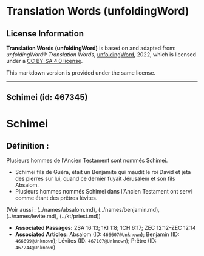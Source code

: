 # Translation Words (unfoldingWord)

## License Information

**Translation Words (unfoldingWord)** is based on and adapted from: _unfoldingWord® Translation Words_, [unfoldingWord](https://unfoldingword.org/utw), 2022, which is licensed under a [CC BY-SA 4.0 license](https://creativecommons.org/licenses/by-sa/4.0/legalcode.en).

This markdown version is provided under the same license.



--------------------------------

## Schimei (id: 467345)

Schimei
=======

Définition :
------------

Plusieurs hommes de l'Ancien Testament sont nommés Schimei.

* Schimei fils de Guéra, était un Benjamite qui maudit le roi David et jeta des pierres sur lui, quand ce dernier fuyait Jérusalem et son fils Absalom.
* Plusieurs hommes nommés Schimei dans l'Ancien Testament ont servi comme étant des prêtres lévites.

(Voir aussi : (../names/absalom.md), (../names/benjamin.md), (../names/levite.md), (../kt/priest.md))

* **Associated Passages:** 2SA 16:13; 1KI 1:8; 1CH 6:17; ZEC 12:12–ZEC 12:14
* **Associated Articles:** Absalom (ID: `466607@Unknown`); Benjamin (ID: `466699@Unknown`); Lévites (ID: `467107@Unknown`); Prêtre (ID: `467244@Unknown`)

